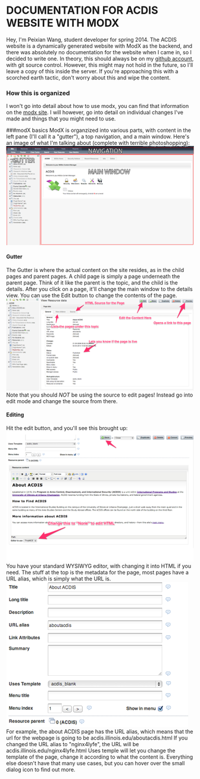 # DOCUMENTATION FOR ACDIS  WEBSITE WITH MODX
Hey, I'm Peixian Wang, student developer for spring 2014. The ACDIS website is a dynamically generated website with ModX as the backend, and there was absolutely no documentation for the website when I came in, so I decided to write one. In theory, this should always be on my [github account](https://github.com/6210xi/acdis_documentation), with git source control. However, this might may not hold in the future, so I'll leave a copy of this inside the server. If you're approaching this with a scorched earth tactic, don't worry about this and wipe the content. 

### How this is organized
I won't go into detail about how to use modx, you can find that information on the [modx site](http://rtfm.modx.com/). I will however, go into detail on individual changes I've made and things that you might need to use. 

###modX basics
ModX is organzized into various parts, with content in the left pane (I'll call it a "gutter"), a top navigation, and a main window. Here's an image of what I'm talking about (complete with terrible photoshopping): 
![Modxmain](images/modxmain.png)
#### Gutter
The Gutter is where the actual content on the site resides, as in the child pages and parent pages. A child page is simply a page underneath the parent page. Think of it like the parent is the topic, and the child is the details. After you click on a page, it'll change the main window to the details view. You can use the Edit button to change the contents of the page. ![Gutter](images/gutter_edit.png)
Note that you should <i>NOT</i> be using the source to edit pages! Instead go into edit mode and change the source from there. 
#### Editing
Hit the edit button, and you'll see this brought up: ![Edit](images/edit.png)
You have your standard WYSIWYG editor, with changing it into HTML if you need.
The stuff at the top is the metadata for the page, most pages have a URL alias, which is simply what the URL is. 
![Metadata](images/metadata.png)
For example, the about ACDIS page has the URL alias, which means that the url for the webpage is going to be acdis.illinois.edu/aboutacdis.html If you changed the URL alias to "nginx4lyfe", the URL will be acdis.illinois.edu/nginx4lyfe.html
Uses temple will let you change the template of the page, change it according to what the content is. 
Everything else doesn't have that many use cases, but you can hover over the small dialog icon to find out more. 